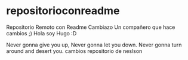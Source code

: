 # repositorioconreadme
Repositorio Remoto con Readme Cambiazo
Un compañero que hace cambios ;)
Hola soy Hugo :D

Never gonna give you up,
Never gonna let you down.
Never gonna turn around and desert you.
cambios repositorio de neslson
